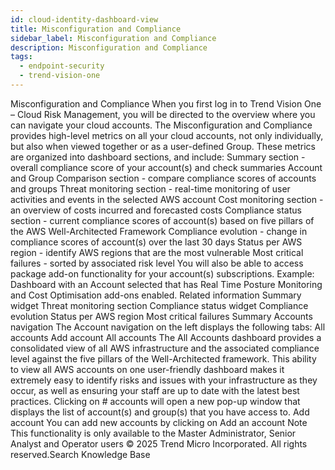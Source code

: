 ```yaml
---
id: cloud-identity-dashboard-view
title: Misconfiguration and Compliance
sidebar_label: Misconfiguration and Compliance
description: Misconfiguration and Compliance
tags:
  - endpoint-security
  - trend-vision-one
---
```


 Misconfiguration and Compliance When you first log in to Trend Vision One – Cloud Risk Management, you will be directed to the overview where you can navigate your cloud accounts. The Misconfiguration and Compliance provides high-level metrics on all your cloud accounts, not only individually, but also when viewed together or as a user-defined Group. These metrics are organized into dashboard sections, and include: Summary section - overall compliance score of your account(s) and check summaries Account and Group Comparison section - compare compliance scores of accounts and groups Threat monitoring section - real-time monitoring of user activities and events in the selected AWS account Cost monitoring section - an overview of costs incurred and forecasted costs Compliance status section - current compliance scores of account(s) based on five pillars of the AWS Well-Architected Framework Compliance evolution - change in compliance scores of account(s) over the last 30 days Status per AWS region - identify AWS regions that are the most vulnerable Most critical failures - sorted by associated risk level You will also be able to access package add-on functionality for your account(s) subscriptions. Example: Dashboard with an Account selected that has Real Time Posture Monitoring and Cost Optimisation add-ons enabled. Related information Summary widget Threat monitoring section Compliance status widget Compliance evolution Status per AWS region Most critical failures Summary Accounts navigation The Account navigation on the left displays the following tabs: All accounts Add account All accounts The All Accounts dashboard provides a consolidated view of all AWS infrastructure and the associated compliance level against the five pillars of the Well-Architected framework. This ability to view all AWS accounts on one user-friendly dashboard makes it extremely easy to identify risks and issues with your infrastructure as they occur, as well as ensuring your staff are up to date with the latest best practices. Clicking on # accounts will open a new pop-up window that displays the list of account(s) and group(s) that you have access to. Add account You can add new accounts by clicking on Add an account Note This functionality is only available to the Master Administrator, Senior Analyst and Operator users © 2025 Trend Micro Incorporated. All rights reserved.Search Knowledge Base
